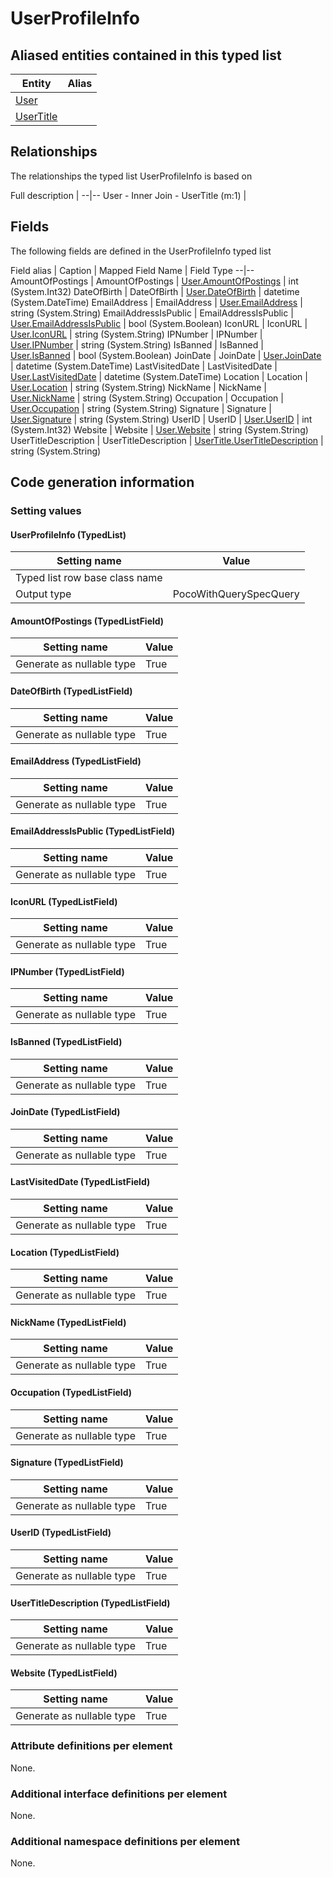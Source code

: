 ﻿UserProfileInfo
================

## Aliased entities contained in this typed list

Entity | Alias
--|--
[User](../../_DefaultGroup/Entities/User.htm) | 
[UserTitle](../../_DefaultGroup/Entities/UserTitle.htm) | 


## Relationships

The relationships the typed list UserProfileInfo is based on

Full description | 
--|--
User - Inner Join - UserTitle (m:1) |

## Fields

The following fields are defined in the UserProfileInfo typed list

Field alias | Caption | Mapped Field Name | Field Type
--|--
AmountOfPostings | AmountOfPostings | [User.AmountOfPostings](../../_DefaultGroup/Entities/User.htm#fields) | int (System.Int32)
DateOfBirth | DateOfBirth | [User.DateOfBirth](../../_DefaultGroup/Entities/User.htm#fields) | datetime (System.DateTime)
EmailAddress | EmailAddress | [User.EmailAddress](../../_DefaultGroup/Entities/User.htm#fields) | string (System.String)
EmailAddressIsPublic | EmailAddressIsPublic | [User.EmailAddressIsPublic](../../_DefaultGroup/Entities/User.htm#fields) | bool (System.Boolean)
IconURL | IconURL | [User.IconURL](../../_DefaultGroup/Entities/User.htm#fields) | string (System.String)
IPNumber | IPNumber | [User.IPNumber](../../_DefaultGroup/Entities/User.htm#fields) | string (System.String)
IsBanned | IsBanned | [User.IsBanned](../../_DefaultGroup/Entities/User.htm#fields) | bool (System.Boolean)
JoinDate | JoinDate | [User.JoinDate](../../_DefaultGroup/Entities/User.htm#fields) | datetime (System.DateTime)
LastVisitedDate | LastVisitedDate | [User.LastVisitedDate](../../_DefaultGroup/Entities/User.htm#fields) | datetime (System.DateTime)
Location | Location | [User.Location](../../_DefaultGroup/Entities/User.htm#fields) | string (System.String)
NickName | NickName | [User.NickName](../../_DefaultGroup/Entities/User.htm#fields) | string (System.String)
Occupation | Occupation | [User.Occupation](../../_DefaultGroup/Entities/User.htm#fields) | string (System.String)
Signature | Signature | [User.Signature](../../_DefaultGroup/Entities/User.htm#fields) | string (System.String)
UserID | UserID | [User.UserID](../../_DefaultGroup/Entities/User.htm#fields) | int (System.Int32)
Website | Website | [User.Website](../../_DefaultGroup/Entities/User.htm#fields) | string (System.String)
UserTitleDescription | UserTitleDescription | [UserTitle.UserTitleDescription](../../_DefaultGroup/Entities/UserTitle.htm#fields) | string (System.String)

## Code generation information

### Setting values
#### UserProfileInfo (TypedList)
Setting name | Value
--|--
Typed list row base class name | 
Output type | PocoWithQuerySpecQuery

#### AmountOfPostings (TypedListField)
Setting name | Value
--|--
Generate as nullable type | True

#### DateOfBirth (TypedListField)
Setting name | Value
--|--
Generate as nullable type | True

#### EmailAddress (TypedListField)
Setting name | Value
--|--
Generate as nullable type | True

#### EmailAddressIsPublic (TypedListField)
Setting name | Value
--|--
Generate as nullable type | True

#### IconURL (TypedListField)
Setting name | Value
--|--
Generate as nullable type | True

#### IPNumber (TypedListField)
Setting name | Value
--|--
Generate as nullable type | True

#### IsBanned (TypedListField)
Setting name | Value
--|--
Generate as nullable type | True

#### JoinDate (TypedListField)
Setting name | Value
--|--
Generate as nullable type | True

#### LastVisitedDate (TypedListField)
Setting name | Value
--|--
Generate as nullable type | True

#### Location (TypedListField)
Setting name | Value
--|--
Generate as nullable type | True

#### NickName (TypedListField)
Setting name | Value
--|--
Generate as nullable type | True

#### Occupation (TypedListField)
Setting name | Value
--|--
Generate as nullable type | True

#### Signature (TypedListField)
Setting name | Value
--|--
Generate as nullable type | True

#### UserID (TypedListField)
Setting name | Value
--|--
Generate as nullable type | True

#### UserTitleDescription (TypedListField)
Setting name | Value
--|--
Generate as nullable type | True

#### Website (TypedListField)
Setting name | Value
--|--
Generate as nullable type | True

### Attribute definitions per element

None.

### Additional interface definitions per element

None.

### Additional namespace definitions per element

None.
